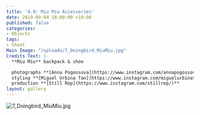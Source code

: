 ```yaml
---
title: '4.9: Miu Miu Accessories'
date: 2019-09-04 18:00:00 +10:00
published: false
categories:
- Objects
tags:
- Shoot
Main Image: "/uploads/7_Doingbird_MiuMiu.jpg"
Credits Text: |-
  **Miu Miu** backpack & shoe

  photographs **[Anna Pogossova](https://www.instagram.com/annapogossova/)** at **[B&A](https://www.instagram.com/barepsau/)**
  styling **[Miguel Urbina Tan](https://www.instagram.com/miguelurbinatan/)**
  production **[Still Rep](https://www.instagram.com/stillrep/)**
layout: gallery
---
```


![7_Doingbird_MiuMiu.jpg](/uploads/7_Doingbird_MiuMiu.jpg)